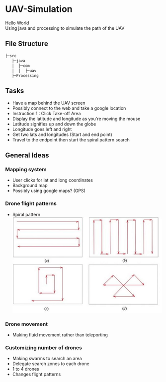 # UAV-Simulation
Hello World  
Using java and processing to simulate the path of the UAV

## File Structure
```
├─src
   ├─java
   │  ├─com
   │  │  ├─uav
   ├─Processing
```
## Tasks
- Have a map behind the UAV screen
- Possibly connect to the web and take a google location
- Instruction 1 : Click Take-off Area
- Display the latitude and longitude as you're moving the mouse
- Latitude signifies up and down the globe 
- Longitude goes left and right
- Get two lats and longitudes (Start and end point) 
- Travel to the endpoint then start the spiral pattern search 

## General Ideas
### Mapping system
- User clicks for lat and long coordinates  
- Background map  
- Possibly using google maps? (GPS)  
### Drone flight patterns
- Spiral pattern  
![Flight Pattern](images/flight_pattern.png)
### Drone movement
- Making fluid movement rather than teleporting  
### Customizing number of drones
- Making swarms to search an area  
- Delegate search zones to each drone  
- 1 to 4 drones  
- Changes flight patterns  